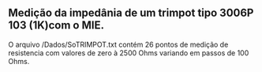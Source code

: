 ## Medição da impedânia de um trimpot tipo 3006P 103 (1K)com o MIE.
O arquivo /Dados/SoTRIMPOT.txt contém 26 pontos de medição de
resistencia com valores de zero à 2500 Ohms variando em passos de 100 Ohms.
